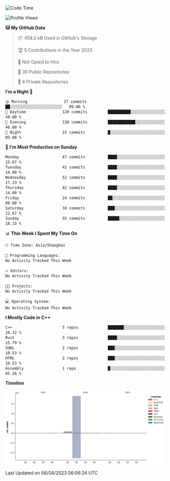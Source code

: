 <!--START_SECTION:waka-->
![Code Time](http://img.shields.io/badge/Code%20Time-0%20secs-blue)

![Profile Views](http://img.shields.io/badge/Profile%20Views-19-blue)

**🐱 My GitHub Data** 

> 📦 458.5 kB Used in GitHub's Storage 
 > 
> 🏆 5 Contributions in the Year 2023
 > 
> 🚫 Not Opted to Hire
 > 
> 📜 30 Public Repositories 
 > 
> 🔑 6 Private Repositories 
 > 
**I'm a Night 🦉** 

```text
🌞 Morning                27 commits          ██░░░░░░░░░░░░░░░░░░░░░░░   09.00 % 
🌆 Daytime                120 commits         ██████████░░░░░░░░░░░░░░░   40.00 % 
🌃 Evening                138 commits         ████████████░░░░░░░░░░░░░   46.00 % 
🌙 Night                  15 commits          █░░░░░░░░░░░░░░░░░░░░░░░░   05.00 % 
```
📅 **I'm Most Productive on Sunday** 

```text
Monday                   47 commits          ████░░░░░░░░░░░░░░░░░░░░░   15.67 % 
Tuesday                  42 commits          ████░░░░░░░░░░░░░░░░░░░░░   14.00 % 
Wednesday                52 commits          ████░░░░░░░░░░░░░░░░░░░░░   17.33 % 
Thursday                 42 commits          ████░░░░░░░░░░░░░░░░░░░░░   14.00 % 
Friday                   24 commits          ██░░░░░░░░░░░░░░░░░░░░░░░   08.00 % 
Saturday                 38 commits          ███░░░░░░░░░░░░░░░░░░░░░░   12.67 % 
Sunday                   55 commits          █████░░░░░░░░░░░░░░░░░░░░   18.33 % 
```


📊 **This Week I Spent My Time On** 

```text
🕑︎ Time Zone: Asia/Shanghai

💬 Programming Languages: 
No Activity Tracked This Week

🔥 Editors: 
No Activity Tracked This Week

🐱‍💻 Projects: 
No Activity Tracked This Week

💻 Operating System: 
No Activity Tracked This Week
```

**I Mostly Code in C++** 

```text
C++                      5 repos             ███████░░░░░░░░░░░░░░░░░░   26.32 % 
Rust                     3 repos             ████░░░░░░░░░░░░░░░░░░░░░   15.79 % 
VHDL                     2 repos             ███░░░░░░░░░░░░░░░░░░░░░░   10.53 % 
HTML                     2 repos             ███░░░░░░░░░░░░░░░░░░░░░░   10.53 % 
Assembly                 1 repo              █░░░░░░░░░░░░░░░░░░░░░░░░   05.26 % 
```



**Timeline**

![Lines of Code chart](https://raw.githubusercontent.com/xkz0777/xkz0777/master/assets/bar_graph.png)


 Last Updated on 06/04/2023 06:06:24 UTC
<!--END_SECTION:waka-->
